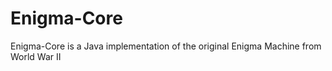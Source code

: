 # Enigma-Core
Enigma-Core is a Java implementation of the original Enigma Machine from World War II
